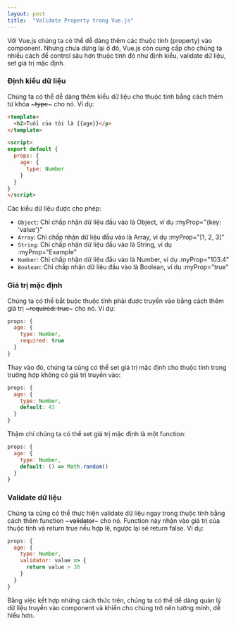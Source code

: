```yaml
---
layout: post
title:  "Validate Property trong Vue.js"
---
```


Với Vue.js chúng ta có thể dễ dàng thêm các thuộc tính (property) vào component. Nhưng chưa dừng lại ở đó, Vue.js còn cung cấp cho chúng ta nhiều cách để control sâu hơn thuộc tính đó như định kiểu, validate dữ liệu, set giá trị mặc định.

### Định kiểu dữ liệu
Chúng ta có thể dễ dàng thêm kiểu dữ liệu cho thuộc tính bằng cách thêm từ khóa ~~~type~~~ cho nó. Ví dụ:
~~~html
<template>
  <h2>Tuổi của tôi là {{age}}</p>
</template>

<script>
export default {
  props: {
    age: {
      type: Number
    }
  }
}
</script>
~~~

Các kiểu dữ liệu được cho phép:
* `Object`: Chỉ chấp nhận dữ liệu đầu vào là Object, ví dụ :myProp="{key: 'value'}"
* `Array`: Chỉ chấp nhận dữ liệu đầu vào là Array, ví dụ :myProp="[1, 2, 3]"
* `String`: Chỉ chấp nhận dữ liệu đầu vào là String, ví dụ :myProp="Example"
* `Number`: Chỉ chấp nhận dữ liệu đầu vào là Number, ví dụ :myProp="103.4"
* `Boolean`: Chỉ chấp nhận dữ liệu đầu vào là Boolean, ví dụ :myProp="true"

### Giá trị mặc định
Chúng ta có thể bắt buộc thuộc tính phải được truyền vào bằng cách thêm giá trị ~~~required: true~~~ cho nó. Ví dụ:
~~~js
props: {
  age: {
    type: Number,
    required: true
  }
}
~~~

Thay vào đó, chúng ta cũng có thể set giá trị mặc định cho thuộc tính trong trường hợp không có giá trị truyền vào:
~~~js
props: {
  age: {
    type: Number,
    default: 43
  }
}
~~~

Thậm chí chúng ta có thể set giá trị mặc định là một function:
~~~js
props: {
  age: {
    type: Number,
    default: () => Math.random()
  }
}
~~~

### Validate dữ liệu
Chúng ta cũng có thể thực hiện validate dữ liệu ngay trong thuộc tính bằng cách thêm function ~~~validator~~~ cho nó. Function này nhận vào giá trị của thuộc tính và return true nếu hợp lệ, ngược lại sẽ return false. Ví dụ:
~~~js
props: {
  age: {
    type: Number,
    validator: value => {
      return value > 30
    }
  }
}
~~~

Bằng việc kết hợp những cách thức trên, chúng ta có thể dễ dàng quản lý dữ liệu truyền vào component và khiến cho chúng trở nên tường minh, dễ hiểu hơn.